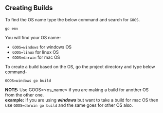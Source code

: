## Creating Builds
To find the OS name type the below command and search for `GOOS`.
```
go env
```
You will find your OS name-
* `GOOS=windows` for windows OS
* `GOOS=linux` for linux OS
* `GOOS=darwin` for mac OS

To create a build based on the OS, go the project directory and type below command-
```
GOOS=windows go build
```

**NOTE:** Use GOOS=<os_name> if you are making a build for another OS from the other one.<br/>
**example:** If you are using ***windows*** but want to take a build for mac OS then use `GOOS=darwin go build` and the same goes for other OS also.